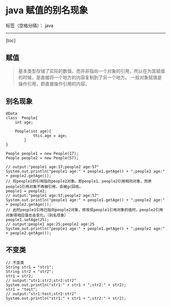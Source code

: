 ﻿# java 赋值的别名现象

标签（空格分隔）： java

---

[toc]

## 赋值
> 基本类型存储了实际的数值，而并非指向一个对象的引用，所以在为其赋值的时候，是直接将一个地方的内容复制到了另一个地方。
> 一般对象赋值是操作引用，即直接操作引用的内容。

## 别名现象

```
@Data
class  People{
    int age;
    
    People(int age){
            this.age = age;
        }
}
```

```
People people1 = new People(17);
People people2 = new People(57);

// output:"people1 age:17;people2 age:57"
System.out.println("people1 age:" + people1.getAge() + ";people2 age:" + people2.getAge());
// 将people1的引用指向people2对象。即people1、people2引用相同对象，而原people1引用对象不再被引用，会被gc回收。
people1 = people2;
// output:"people1 age:57;people2 age:57"
System.out.println("people1 age:" + people1.getAge() + ";people2 age:" + people2.getAge());
// 此时people1引用已指向people2对象，修改现people1引用对象的值时，people2引用对象得相应值也会变化。（别名现象）
people1.setAge(25);
// output:people1 age:25;people2 age:25
System.out.println("people1 age:" + people1.getAge() + ";people2 age:" + people2.getAge());
```

## 不变类

```
// 不变类
String str1 = "str1";
String str2 = "str2";
str1 = str2;
// output:"str1:str2;str2:str2"
System.out.println("str1:" + str1 + ";str2:" + str2);
str1 = "test";
// output:"str1:test;str2:str2"
System.out.println("str1:" + str1 + ";str2:" + str2);
```




